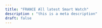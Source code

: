 ```yaml
---
title: "FRANCE All latest Smart Watch"
description : "this is a meta description"
draft: false
---
```


